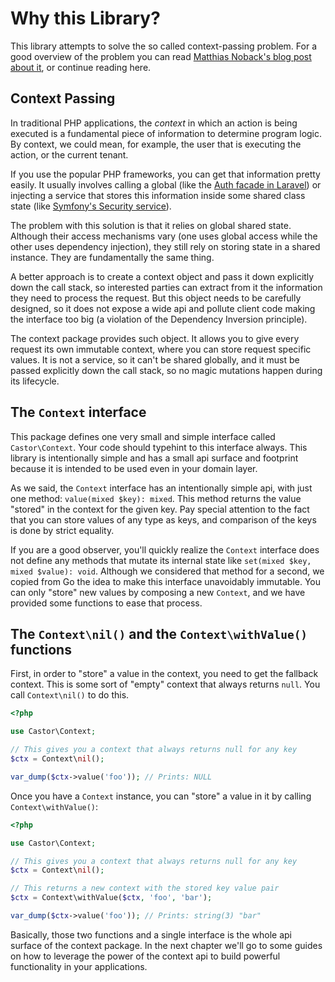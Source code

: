 Why this Library?
=================

This library attempts to solve the so called context-passing problem. For a good overview of the problem you can
read [Matthias Noback's blog post about it](https://matthiasnoback.nl/2018/04/context-passing/), or continue
reading here.

## Context Passing

In traditional PHP applications, the *context* in which an action is being executed is a fundamental
piece of information to determine program logic. By context, we could mean, for example, the user that is
executing the action, or the current tenant.

If you use the popular PHP frameworks, you can get that information pretty easily. It usually involves
calling a global (like the [Auth facade in Laravel][laravel-auth]) or injecting a service that stores this
information inside some shared class state (like [Symfony's Security service][symfony-auth]).

The problem with this solution is that it relies on global shared state. Although their access mechanisms vary (one
uses global access while the other uses dependency injection), they still rely on storing state in a shared instance.
They are fundamentally the same thing.

A better approach is to create a context object and pass it down explicitly down the call stack, so interested
parties can extract from it the information they need to process the request. But this object needs to be carefully
designed, so it does not expose a wide api and pollute client code making the interface too big (a violation of
the Dependency Inversion principle).

The context package provides such object. It allows you to give every request its own immutable context, where you
can store request specific values. It is not a service, so it can't be shared globally, and it must be passed
explicitly down the call stack, so no magic mutations happen during its lifecycle.

## The `Context` interface

This package defines one very small and simple interface called `Castor\Context`. Your code should typehint to this
interface always. This library is intentionally simple and has a small api surface and footprint because it is 
intended to be used even in your domain layer.

As we said, the `Context` interface has an intentionally simple api, with just one method: `value(mixed $key): mixed`.
This method returns the value "stored" in the context for the given key. Pay special attention to the fact that
you can store values of any type as keys, and comparison of the keys is done by strict equality.

If you are a good observer, you'll quickly realize the `Context` interface does not define any methods that mutate
its internal state like `set(mixed $key, mixed $value): void`. Although we considered that method for a second, we
copied from Go the idea to make this interface unavoidably immutable. You can only "store" new values by composing 
a new `Context`, and we have provided some functions to ease that process.

## The `Context\nil()` and the `Context\withValue()` functions

First, in order to "store" a value in the context, you need to get the fallback context. This is some sort of "empty"
context that always returns `null`. You call `Context\nil()` to do this.

```php
<?php

use Castor\Context;

// This gives you a context that always returns null for any key
$ctx = Context\nil();

var_dump($ctx->value('foo')); // Prints: NULL
```

Once you have a `Context` instance, you can "store" a value in it by calling `Context\withValue()`:

```php
<?php

use Castor\Context;

// This gives you a context that always returns null for any key
$ctx = Context\nil();

// This returns a new context with the stored key value pair
$ctx = Context\withValue($ctx, 'foo', 'bar');

var_dump($ctx->value('foo')); // Prints: string(3) "bar"
```

Basically, those two functions and a single interface is the whole api surface of the context
package. In the next chapter we'll go to some guides on how to leverage the power of the context api
to build powerful functionality in your applications.

[laravel-auth]: https://laravel.com/docs/9.x/authentication#retrieving-the-authenticated-user
[symfony-auth]: https://symfony.com/doc/current/security.html#fetching-the-user-from-a-service